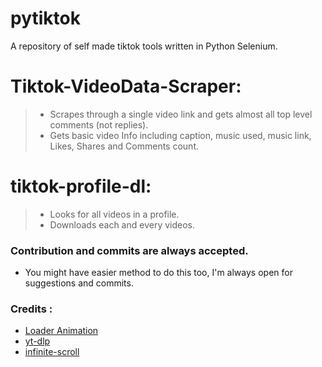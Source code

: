 # pytiktok
A repository of self made tiktok tools written in Python Selenium. 

# Tiktok-VideoData-Scraper: 
>- Scrapes through a single video link and gets almost all top level comments (not replies).
>- Gets basic video Info including caption, music used, music link, Likes, Shares and Comments count.

# tiktok-profile-dl: 
>- Looks for all videos in a profile.
>- Downloads each and every videos.

### Contribution and commits are always accepted.
- You might have easier method to do this too, I'm always open for suggestions and commits.

### Credits :
- [Loader Animation](https://stackoverflow.com/a/66558182)
- [yt-dlp](https://github.com/yt-dlp/yt-dlp)
- [infinite-scroll](https://stackoverflow.com/a/70628079)
